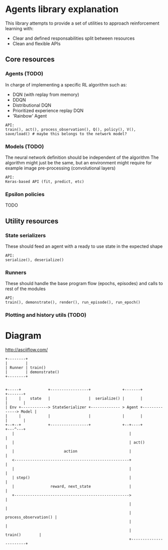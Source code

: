 # Agents library explanation
This library attempts to provide a set of utilities to approach reinforcement learning with:
- Clear and defined responsabilities split between resources
- Clean and flexible APIs

## Core resources
### Agents (TODO)
In charge of implementing a specific RL algorithm such as:
- DQN (with replay from memory)
- DDQN
- Distributional DQN
- Prioritized experience replay DQN
- 'Rainbow' Agent

```
API:
train(), act(), process_observation(), Q(), policy(), V(),
save/load() # maybe this belongs to the network model?
```
### Models (TODO)
The neural network definition should be independent of the algorithm
The algorithm might just be the same, but an environment might require for example image pre-processing (convolutional layers)
```
API:
Keras-based API (fit, predict, etc)
```
### Epsilon policies
TODO

## Utility resources
### State serializers
These should feed an agent with a ready to use state in the expected shape
```
API:
serialize(), deserialize()
```
### Runners
These should handle the base program flow (epochs, episodes) and calls to rest of the modules
```
API:
train(), demonstrate(), render(), run_episode(), run_epoch()
```
### Plotting and history utils (TODO)

# Diagram
http://asciiflow.com/

```
+--------+
|        |
| Runner | train()
|        | demonstrate()
+--------+


+-----+            +-----------------+              +-------+              +-------+
|     |    state   |                 |  serialize() |       |              |       |
| Env +------------> StateSerializer +------------- > Agent +--------------> Model |
|     |            |                 |              |       |              |       |
+--+--+            +-----------------+              +--+----+              +---^---+
   |                                                   |                       |
   |                                                   | act()                 |
   |                      action                       |                       |
   <---------------------------------------------------+                       |
   |                                                   |                       |
   | step()                                            |                       |
   |                reward, next_state                 |                       |
   +--------------------------------------------------->                       |
                                                       |                       |
                                                       | process_observation() |
                                                       |                       |
                                                       |        train()        |
                                                       +-----------------------+
```



